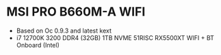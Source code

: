# MSI PRO B660M-A WIFI 
* Based on Oc 0.9.3 and latest kext
* i7 12700K
 3200 DDR4 (32GB)
 1TB NVME
 51RISC RX5500XT
 WIFI + BT Onboard (Intel)

